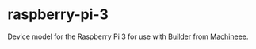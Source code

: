 # raspberry-pi-3

Device model for the Raspberry Pi 3 for use with [Builder](https://github.com/machineeeee/builder-python) from [Machineee](https://github.com/machineeeee).
